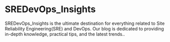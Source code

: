 # SREDevOps_Insights
SREDevOps_Insights is the ultimate destination for everything related to Site Reliability Engineering(SRE) and DevOps. Our blog is dedicated to providing in-depth knowledge, practical tips, and the latest trends..
